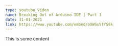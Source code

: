 ```yaml
---
type: youtube_video
name: Breaking Out of Arduino IDE | Part 1
date: 31-01-2021
link: https://www.youtube.com/embed/oXWGsVfYS6k
---
```


This is some content
